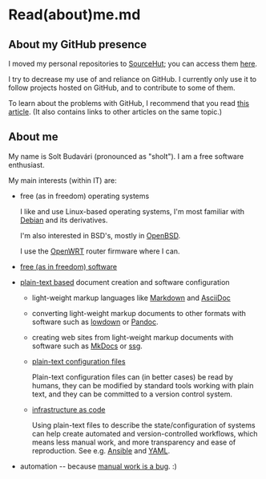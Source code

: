 Read(about)me.md
================

About my GitHub presence
------------------------

I moved my personal repositories to [SourceHut](https://sr.ht/~solt87/); you can access them
[here][srhtrepo].

I try to decrease my use of and reliance on GitHub. I currently
only use it to follow projects hosted on GitHub, and to contribute
to some of them.

To learn about the problems with GitHub, I recommend that you read
[this article][ynotgh]. (It also contains links to other articles on
the same topic.)


About me
--------

My name is Solt Budavári (pronounced as "sholt").
I am a free software enthusiast.

My main interests (within IT) are:

- free (as in freedom) operating systems

    I like and use Linux-based operating systems, I'm
    most familiar with [Debian][debian] and its derivatives.

    I'm also interested in BSD's, mostly in [OpenBSD][openbsd].

    I use the [OpenWRT][openwrt] router firmware where I can.

- [free (as in freedom) software][freesoftware]

- [plain-text based][composition] document creation and
  software configuration

  - light-weight markup languages like [Markdown][markdown-page] and
    [AsciiDoc][asciidoc-page]

  - converting light-weight markup documents to other formats with
    software such as [lowdown][lowdown-page] or [Pandoc][pandoc].

  - creating web sites from light-weight markup documents with
    software such as [MkDocs][mkdocs] or [ssg][ssg-page].

  - [plain-text configuration files][plainconf]

      Plain-text configuration files can (in better cases) be read by
      humans, they can be modified by standard tools working with plain
      text, and they can be committed to a version control system.

  - [infrastructure as code][infraascode]

      Using plain-text files to describe the state/configuration of
      systems can help create automated and version-controlled workflows,
      which means less manual work, and more transparency and
      ease of reproduction. See e.g. [Ansible][ansible] and [YAML][yaml].

- automation -- because [manual work is a bug][mwiab]. :)


[srhtrepo]: https://git.sr.ht/~solt87 "My SourceHut repository"
[ynotgh]: https://sanctum.geek.nz/why-not-github.html
"Article: Why not GitHub?"
[debian]: https://www.debian.org "Debian home page"
[openbsd]: https://www.openbsd.org "OpenBSD home page"
[openwrt]: https://openwrt.org "OpenWRT home page"
[freesoftware]: https://www.gnu.org/philosophy/free-sw.en.html
"The definition of free software"
[composition]: http://www.catb.org/~esr/writings/taoup/html/ch01s06.html#id2877684
"The rule of composition"
[markdown-page]: https://en.wikipedia.org/wiki/Markdown
"Markdown page on Wikipedia"
[asciidoc-page]: https://en.wikipedia.org/wiki/AsciiDoc
"AsciiDoc page on Wikipedia"
[lowdown-page]: https://kristaps.bsd.lv/lowdown
"lowdown -- Simple markdown translator"
[pandoc]: https://pandoc.org "Pandoc -- a universal document converter"
[mkdocs]: https://www.mkdocs.org
"MkDocs -- project documentation with Markdown"
[ssg-page]: https://romanzolotarev.com/ssg.html "ssg home page"
[plainconf]: https://en.wikipedia.org/wiki/Configuration_file#Unix_and_Unix-like_operating_systems
"Configuration file article on Wikipedia"
[infraascode]: https://en.wikipedia.org/wiki/Infrastructure_as_code
"Wikipedia page on infrastructure as code"
[ansible]: https://docs.ansible.com/ "Ansible documentation"
[yaml]: https://en.wikipedia.org/wiki/YAML
"YAML page on Wikipedia"
[mwiab]: https://queue.acm.org/detail.cfm?id=3197520
"'Manual work is a bug' article"
